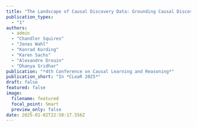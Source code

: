 ```yaml
---
title: "The Landscape of Causal Discovery Data: Grounding Causal Discovery in Real-World Applications"
publication_types:
  - "1"
authors:
  - admin
  - "Chandler Squires"
  - "Jonas Wahl"
  - "Konrad Kording"
  - "Karen Sachs"
  - "Alexandre Drouin"
  - "Dhanya Sridhar"
publication: "*4th Conference on Causal Learning and Reasoning*"
publication_short: "In *CLeaR 2025*"
draft: false
featured: false
image:
  filename: featured
  focal_point: Smart
  preview_only: false
date: 2025-01-02T22:50:17.556Z
---
```

